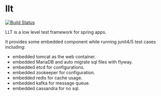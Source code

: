 # llt

[![Build Status](https://travis-ci.org/qiyi/llt.svg?branch=master)](https://travis-ci.org/qiyi/llt)

LLT is a low level test framework for spring apps.

It provides some embedded component while running junit4/5 test cases including:
  * embedded tomcat as the web container.
  * embedded MariaDB and auto migrate sql files with flyway.
  * embedded etcd for configurations.
  * embedded zookeeper for configuration.
  * embedded redis for cache usage.
  * embedded kafka for message queue.
  * embedded cassandra for no sql.
